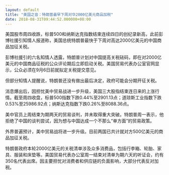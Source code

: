 ```yaml
---
layout: default
title: "美国之音：特朗普最早下周对华2000亿美元商品加税"
date: 2018-08-31T09:44:52.000000+08:00
---
```


美国股市周四收跌，标普500和纳斯达克指数结束连续四日的创纪录新高，此前彭博社援引知情人报道称，美国总统特朗普最快于下周对高达2000亿美元的中国商品加征关税。

彭博社援引的六名知情人透露，特朗普计划对中国提高关税砝码，即在对2000亿美元的中国商品征税的公众评论期后立即启动关税。美国贸易代表办公室官网显示，公众必须在9月6日前就拟定关税提交意见。

但部分知情人提醒说，特朗普还没有做出最后决定，政府可能会分期开征关税。

消息爆出后，因担忧美中贸易战进一步升级，美国三大股指结束连日来的上涨行情。截至周四收盘，标普500指数下跌0.44%至2901.13点；道琼斯工业指数下跌0.53%至25986.92点；纳斯达克指数下跌0.26%至8088.36点。

美中官员上周结束为期两天的贸易谈判，并未取得重大突破。特朗普周一表示，他拒绝了中国的谈判尝试，因为想与中国达成一个不那么“单方面”的贸易政策。

外界普遍预计，美中贸易战将进一步升级。目前两国已共计就对方500亿美元的商品加征关税。

特朗普政府本轮2000亿美元的关税清单涉及众多消费品，包括行李箱、轮胎、家具、服装和床垫等。美国贸易代表办公室周一结束对清单为期六天的听证会，约有350名代表出席。因主要担忧对消费者和供应链的负面影响，大部分代表反对加税。

